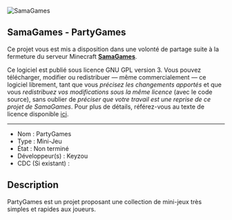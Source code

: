 ![SamaGames](https://assets.samagames.net/images/logo.png "SamaGames logo")

## SamaGames - PartyGames

Ce projet vous est mis a disposition dans une volonté de partage suite à la fermeture du serveur Minecraft [**SamaGames**](http://samagames.net).

Ce logiciel est publié sous licence GNU GPL version 3. Vous pouvez télécharger, modifier ou redistribuer — même commercialement — ce logiciel librement, tant que vous *précisez les changements apportés* et que vous *redistribuez vos modifications sous la même licence* (avec le code source), sans oublier de *préciser que votre travail est une reprise de ce projet de SamaGames*.
Pour plus de détails, référez-vous au texte de licence disponible [ici](LICENCE).

------------------------------------

- Nom : PartyGames
- Type : Mini-Jeu
- État : Non terminé
- Développeur(s) : Keyzou
- CDC (Si existant) : 


## Description
PartyGames est un projet proposant une collection de mini-jeux très simples et rapides aux joueurs.
